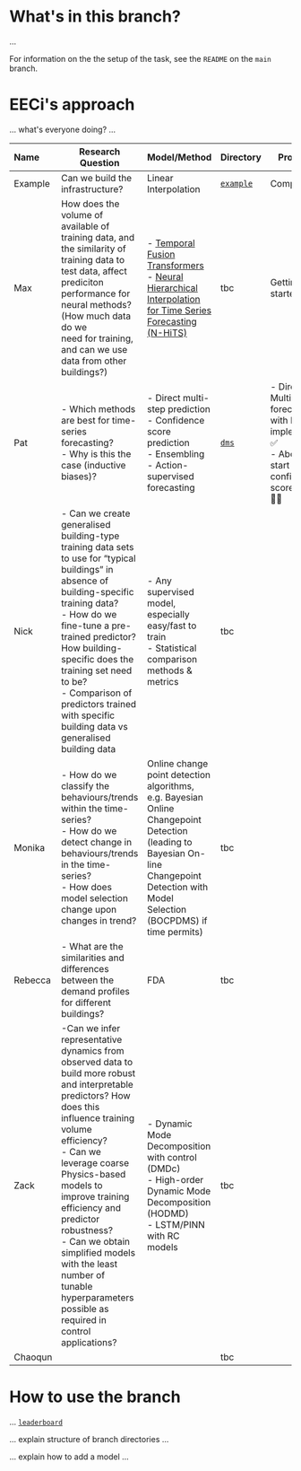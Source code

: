 # What's in this branch?

...

For information on the the setup of the task, see the `README` on the `main` branch.

# EECi's approach

... what's everyone doing? ...

| Name    | Research Question                                                                                                                                                                                                                                         | Model/Method                                                                                                                                                                     | Directory   | Progress        |
| :------ | ---------------------------------------------------------------------------------------------------------------------------------------------------------------------------------------------------------- | ---------------------------------------------------------------------------------------------------------------------------------------- | ----------- | ------------------------------------------------------------ |
| Example | Can we build the infrastructure?                                                                                                                                                                                                                          | Linear Interpolation                                                                                                                                                             | [`example`](models/example/README.md) | Complete ✅     |
| Max     | How does the volume of available of training data, and<br />the similarity of training data to test data, affect prediciton<br />performance for neural methods? (How much data do we<br />need for training, and can we use data from other buildings?) | - [Temporal Fusion Transformers](https://arxiv.org/abs/1912.09363) <br> - [Neural Hierarchical Interpolation for Time Series Forecasting (N-HiTS)](https://arxiv.org/abs/2201.12886) | tbc         | Getting started |
| Pat     |- Which methods are best for time-series forecasting?<br> - Why is this the case (inductive biases)? | - Direct multi-step prediction<br> - Confidence score prediction <br> - Ensembling <br> - Action-supervised forecasting| [`dms`](models/dms/README.md)         | - Direct Multi-step forecasting with MLP implemented ✅ <br> - About to start confidence score stuff 👨‍🔧|
| Nick    |- Can we create generalised building-type training data sets to use for “typical buildings” in absence of building-specific training data?<br> - How do we fine-tune a pre-trained predictor? <br>How building-specific does the training set need to be?<br> - Comparison of predictors trained with specific building data vs generalised building data | - Any supervised model, especially easy/fast to train<br> - Statistical comparison methods & metrics| tbc         ||
| Monika  |- How do we classify the behaviours/trends within the time-series?<br> - How do we detect change in behaviours/trends in the time-series?<br> - How does model selection change upon changes in trend? |  Online change point detection algorithms, e.g. Bayesian Online Changepoint Detection (leading to Bayesian On-line Changepoint Detection with Model Selection (BOCPDMS) if time permits) | tbc         |                 |
| Rebecca |- What are the similarities and differences between the demand profiles for different buildings? | FDA | tbc         |                 |
| Zack    |-Can we infer representative dynamics from observed data to build more robust and interpretable predictors? How does this influence training volume efficiency?<br> - Can we leverage coarse Physics-based models to improve training efficiency and predictor robustness? <br> -  Can we obtain simplified models with the least number of tunable hyperparameters possible as required in control applications? | - Dynamic Mode Decomposition with control (DMDc) <br> - High-order Dynamic Mode Decomposition (HODMD) <br> -  LSTM/PINN with RC models | tbc         |                 |
| Chaoqun |                                                                                                                                                                                                                                                           |                                                                                                                                                                                  | tbc         |                 |

# How to use the branch

... [`leaderboard`](outputs/leaderboard.md)

... explain structure of branch directories ...

... explain how to add a model ...

